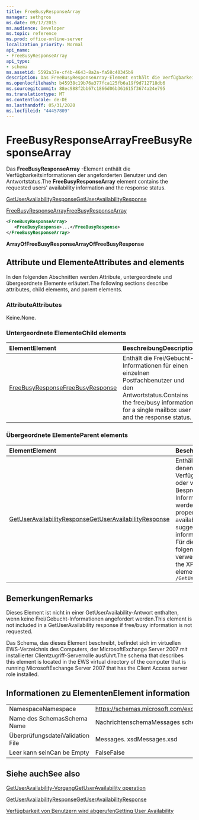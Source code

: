 ```yaml
---
title: FreeBusyResponseArray
manager: sethgros
ms.date: 09/17/2015
ms.audience: Developer
ms.topic: reference
ms.prod: office-online-server
localization_priority: Normal
api_name:
- FreeBusyResponseArray
api_type:
- schema
ms.assetid: 5592a37e-cf4b-4643-8a2a-fa58c40345b9
description: Das FreeBusyResponseArray-Element enthält die Verfügbarkeitsinformationen der angeforderten Benutzer und den Antwortstatus.
ms.openlocfilehash: b45938c19b76a377fca125fb6a19f9d712718db6
ms.sourcegitcommit: 88ec988f2bb67c1866d06b361615f3674a24e795
ms.translationtype: MT
ms.contentlocale: de-DE
ms.lasthandoff: 05/31/2020
ms.locfileid: "44457809"
---
```

# <a name="freebusyresponsearray"></a><span data-ttu-id="b7a32-103">FreeBusyResponseArray</span><span class="sxs-lookup"><span data-stu-id="b7a32-103">FreeBusyResponseArray</span></span>

<span data-ttu-id="b7a32-104">Das **FreeBusyResponseArray** -Element enthält die Verfügbarkeitsinformationen der angeforderten Benutzer und den Antwortstatus.</span><span class="sxs-lookup"><span data-stu-id="b7a32-104">The **FreeBusyResponseArray** element contains the requested users' availability information and the response status.</span></span> 
  
[<span data-ttu-id="b7a32-105">GetUserAvailabilityResponse</span><span class="sxs-lookup"><span data-stu-id="b7a32-105">GetUserAvailabilityResponse</span></span>](getuseravailabilityresponse.md)
  
[<span data-ttu-id="b7a32-106">FreeBusyResponseArray</span><span class="sxs-lookup"><span data-stu-id="b7a32-106">FreeBusyResponseArray</span></span>](freebusyresponsearray.md)
  
```xml
<FreeBusyResponseArray>
   <FreeBusyResponse>...</FreeBusyResponse>
</FreeBusyResponseArray>
```

 <span data-ttu-id="b7a32-107">**ArrayOfFreeBusyResponse**</span><span class="sxs-lookup"><span data-stu-id="b7a32-107">**ArrayOfFreeBusyResponse**</span></span>
## <a name="attributes-and-elements"></a><span data-ttu-id="b7a32-108">Attribute und Elemente</span><span class="sxs-lookup"><span data-stu-id="b7a32-108">Attributes and elements</span></span>

<span data-ttu-id="b7a32-109">In den folgenden Abschnitten werden Attribute, untergeordnete und übergeordnete Elemente erläutert.</span><span class="sxs-lookup"><span data-stu-id="b7a32-109">The following sections describe attributes, child elements, and parent elements.</span></span>
  
### <a name="attributes"></a><span data-ttu-id="b7a32-110">Attribute</span><span class="sxs-lookup"><span data-stu-id="b7a32-110">Attributes</span></span>

<span data-ttu-id="b7a32-111">Keine.</span><span class="sxs-lookup"><span data-stu-id="b7a32-111">None.</span></span>
  
### <a name="child-elements"></a><span data-ttu-id="b7a32-112">Untergeordnete Elemente</span><span class="sxs-lookup"><span data-stu-id="b7a32-112">Child elements</span></span>

|<span data-ttu-id="b7a32-113">**Element**</span><span class="sxs-lookup"><span data-stu-id="b7a32-113">**Element**</span></span>|<span data-ttu-id="b7a32-114">**Beschreibung**</span><span class="sxs-lookup"><span data-stu-id="b7a32-114">**Description**</span></span>|
|:-----|:-----|
|[<span data-ttu-id="b7a32-115">FreeBusyResponse</span><span class="sxs-lookup"><span data-stu-id="b7a32-115">FreeBusyResponse</span></span>](freebusyresponse.md) <br/> |<span data-ttu-id="b7a32-116">Enthält die Frei/Gebucht-Informationen für einen einzelnen Postfachbenutzer und den Antwortstatus.</span><span class="sxs-lookup"><span data-stu-id="b7a32-116">Contains the free/busy information for a single mailbox user and the response status.</span></span>  <br/> |
   
### <a name="parent-elements"></a><span data-ttu-id="b7a32-117">Übergeordnete Elemente</span><span class="sxs-lookup"><span data-stu-id="b7a32-117">Parent elements</span></span>

|<span data-ttu-id="b7a32-118">**Element**</span><span class="sxs-lookup"><span data-stu-id="b7a32-118">**Element**</span></span>|<span data-ttu-id="b7a32-119">**Beschreibung**</span><span class="sxs-lookup"><span data-stu-id="b7a32-119">**Description**</span></span>|
|:-----|:-----|
|[<span data-ttu-id="b7a32-120">GetUserAvailabilityResponse</span><span class="sxs-lookup"><span data-stu-id="b7a32-120">GetUserAvailabilityResponse</span></span>](getuseravailabilityresponse.md) <br/> |<span data-ttu-id="b7a32-121">Enthält die Eigenschaften, mit denen Benutzer Verfügbarkeitsinformationen oder vorgeschlagene Besprechungszeit Informationen definiert werden.</span><span class="sxs-lookup"><span data-stu-id="b7a32-121">Contains the properties that define user availability information or suggested meeting time information.</span></span>  <br/> <span data-ttu-id="b7a32-122">Für dieses Element wird folgender XPath-Ausdruck verwendet: </span><span class="sxs-lookup"><span data-stu-id="b7a32-122">The following is the XPath expression to this element:</span></span>  <br/>  `/GetUserAvailabilityResponse` <br/> |
   
## <a name="remarks"></a><span data-ttu-id="b7a32-123">Bemerkungen</span><span class="sxs-lookup"><span data-stu-id="b7a32-123">Remarks</span></span>

<span data-ttu-id="b7a32-124">Dieses Element ist nicht in einer GetUserAvailability-Antwort enthalten, wenn keine Frei/Gebucht-Informationen angefordert werden.</span><span class="sxs-lookup"><span data-stu-id="b7a32-124">This element is not included in a GetUserAvailability response if free/busy information is not requested.</span></span>
  
<span data-ttu-id="b7a32-125">Das Schema, das dieses Element beschreibt, befindet sich im virtuellen EWS-Verzeichnis des Computers, der MicrosoftExchange Server 2007 mit installierter Clientzugriff-Serverrolle ausführt.</span><span class="sxs-lookup"><span data-stu-id="b7a32-125">The schema that describes this element is located in the EWS virtual directory of the computer that is running MicrosoftExchange Server 2007 that has the Client Access server role installed.</span></span>
  
## <a name="element-information"></a><span data-ttu-id="b7a32-126">Informationen zu Elementen</span><span class="sxs-lookup"><span data-stu-id="b7a32-126">Element information</span></span>

|||
|:-----|:-----|
|<span data-ttu-id="b7a32-127">Namespace</span><span class="sxs-lookup"><span data-stu-id="b7a32-127">Namespace</span></span>  <br/> |https://schemas.microsoft.com/exchange/services/2006/messages  <br/> |
|<span data-ttu-id="b7a32-128">Name des Schemas</span><span class="sxs-lookup"><span data-stu-id="b7a32-128">Schema Name</span></span>  <br/> |<span data-ttu-id="b7a32-129">Nachrichtenschema</span><span class="sxs-lookup"><span data-stu-id="b7a32-129">Messages schema</span></span>  <br/> |
|<span data-ttu-id="b7a32-130">Überprüfungsdatei</span><span class="sxs-lookup"><span data-stu-id="b7a32-130">Validation File</span></span>  <br/> |<span data-ttu-id="b7a32-131">Messages. xsd</span><span class="sxs-lookup"><span data-stu-id="b7a32-131">Messages.xsd</span></span>  <br/> |
|<span data-ttu-id="b7a32-132">Leer kann sein</span><span class="sxs-lookup"><span data-stu-id="b7a32-132">Can be Empty</span></span>  <br/> |<span data-ttu-id="b7a32-133">False</span><span class="sxs-lookup"><span data-stu-id="b7a32-133">False</span></span>  <br/> |
   
## <a name="see-also"></a><span data-ttu-id="b7a32-134">Siehe auch</span><span class="sxs-lookup"><span data-stu-id="b7a32-134">See also</span></span>



[<span data-ttu-id="b7a32-135">GetUserAvailability-Vorgang</span><span class="sxs-lookup"><span data-stu-id="b7a32-135">GetUserAvailability operation</span></span>](getuseravailability-operation.md)
  
[<span data-ttu-id="b7a32-136">GetUserAvailabilityResponse</span><span class="sxs-lookup"><span data-stu-id="b7a32-136">GetUserAvailabilityResponse</span></span>](getuseravailabilityresponse.md)


[<span data-ttu-id="b7a32-137">Verfügbarkeit von Benutzern wird abgerufen</span><span class="sxs-lookup"><span data-stu-id="b7a32-137">Getting User Availability</span></span>](https://msdn.microsoft.com/library/d4133fcb-9b0f-4e6b-aadf-a389da83516a%28Office.15%29.aspx)

